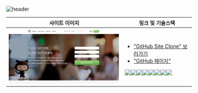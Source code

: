 ![header](https://capsule-render.vercel.app/api?type=waving&color=4078c0&height=180&section=header&text=Websites%20클론&fontSize=45&animation=fadeIn&fontAlignY=38&desc=FrontEnd16&descAlignY=55&descAlign=85)

|사이트 이미지|링크 및 기술스택|
|----------|------------|
|<img src="https://raw.githubusercontent.com/yonghun16/Github/main/github_front_page.png" width=400px />|<ul><li><a href="https://yonghun16.github.io/Github/"> "GitHub Site Clone" 보러가기 </a></li><li><a href="https://github.com/yonghun16/Github/"> "GitHub 페이지" </a></li></ul><a href="https://html.spec.whatwg.org/"><img src="https://img.shields.io/badge/HTML5-E34F26?style=flat&logo=HTML5&logoColor=white" /></a><a href="https://www.w3.org/Style/CSS/"><img src="https://img.shields.io/badge/CSS3-1572B6?style=flat&logo=CSS3&logoColor=white" /></a><a href="https://pugjs.org/"><img src="https://img.shields.io/badge/Pug-A86454?style=flat&logo=pug&logoColor=white" /></a><a href="https://sass-lang.com/"><img src="https://img.shields.io/badge/SCSS-D75892?style=flat&logo=sass&logoColor=white" /></a><a href="https://www.ecma-international.org/"><img src="https://img.shields.io/badge/JavaScript-F7DF1E?style=flat&logo=JavaScript&logoColor=white" /></a><a href="https://github.com/"><img src="https://img.shields.io/badge/GitHub-181717?style=flat&logo=GitHub&logoColor=white" /></a><a href="https://neovim.io/"><img src="https://img.shields.io/badge/Neovim-01B952?style=flat&logo=neovim&logoColor=white" /></a><a href="https://code.visualstudio.com/"><img src="https://img.shields.io/badge/Visual%20Studio%20Code-007ACC?style=flat&logo=VisualStudioCode&logoColor=white" /></a>|
